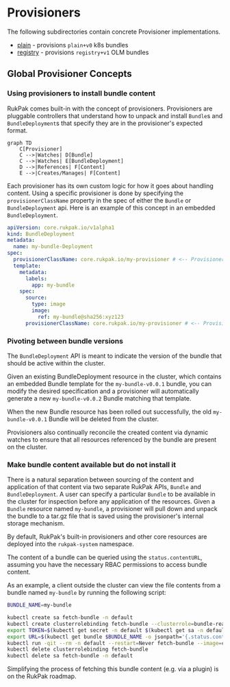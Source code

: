 # Provisioners

The following subdirectories contain concrete Provisioner implementations.

- [plain](plain/README.md) - provisions `plain+v0` k8s bundles
- [registry](registry/README.md) - provisions `registry+v1` OLM bundles

## Global Provisioner Concepts

### Using provisioners to install bundle content
RukPak comes built-in with the concept of provisioners. Provisioners are pluggable controllers that understand how to unpack and install
`Bundle`s and `BundleDeployment`s that specify they are in the provisioner's expected format.

```mermaid
graph TD
    C[Provisioner]
    C -->|Watches| D[Bundle]
    C -->|Watches| E[BundleDeployment]
    D -->|References| F[Content]
    E -->|Creates/Manages| F[Content]
```

Each provisioner has its own custom logic for how it goes about handling content. Using a specific provisioner is done by specifying the `provisionerClassName` property in the spec of either the `Bundle` or `BundleDeployment` api. Here is an example of this concept in an embedded `BundleDeployment`.

```yaml
apiVersion: core.rukpak.io/v1alpha1
kind: BundleDeployment
metadata:
  name: my-bundle-Deployment
spec:
  provisionerClassName: core.rukpak.io/my-provisioner # <-- Provisioner for the BundleDeployment
  template:
    metadata:
      labels:
        app: my-bundle
    spec:
      source:
        type: image
        image:
          ref: my-bundle@sha256:xyz123
      provisionerClassName: core.rukpak.io/my-provisioner # <-- Provisioner for the Bundle
```

### Pivoting between bundle versions

The `BundleDeployment` API is meant to indicate the version of the bundle that should be active within the cluster.

Given an existing BundleDeployment resource in the cluster, which contains an embedded Bundle template for the
`my-bundle-v0.0.1` bundle, you can modify the desired specification and a provisioner will automatically generate
a new `my-bundle-v0.0.2` Bundle matching that template.

When the new Bundle resource has been rolled out successfully, the old `my-bundle-v0.0.1` Bundle will be deleted from the cluster.

Provisioners also continually reconcile the created content via dynamic watches to ensure that all
resources referenced by the bundle are present on the cluster.

### Make bundle content available but do not install it

There is a natural separation between sourcing of the content and application of that content via two separate RukPak
APIs, `Bundle` and `BundleDeployment`. A user can specify a particular `Bundle` to be available in the cluster for
inspection before any application of the resources. Given a `Bundle` resource named `my-bundle`, a provisioner
will pull down and unpack the bundle to a tar.gz file that is saved using the provisioner's internal storage mechanism.

By default, RukPak's built-in provisioners and other core resources are deployed into the `rukpak-system` namespace.

The content of a bundle can be queried using the `status.contentURL`, assuming you have the necessary
RBAC permissions to access bundle content.

As an example, a client outside the cluster can view the file contents from a bundle named `my-bundle` by running
the following script:

```bash
BUNDLE_NAME=my-bundle

kubectl create sa fetch-bundle -n default
kubectl create clusterrolebinding fetch-bundle --clusterrole=bundle-reader --serviceaccount=default:fetch-bundle
export TOKEN=$(kubectl get secret -n default $(kubectl get sa -n default fetch-bundle -o jsonpath='{.secrets[0].name}') -o jsonpath='{.data.token}' | base64 -d)
export URL=$(kubectl get bundle $BUNDLE_NAME -o jsonpath='{.status.contentURL}')
kubectl run -qit --rm -n default --restart=Never fetch-bundle --image=curlimages/curl --overrides='{ "spec": { "serviceAccount": "fetch-bundle" }  }' --command -- curl -sSLk -H "Authorization: Bearer $TOKEN" -o - $URL | tar ztv
kubectl delete clusterrolebinding fetch-bundle
kubectl delete sa fetch-bundle -n default
```

Simplifying the process of fetching this bundle content (e.g. via a plugin) is on the RukPak roadmap.

